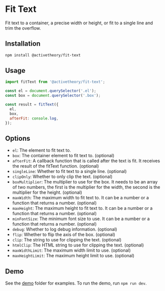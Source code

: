 # Fit Text

Fit text to a container, a precise width or height, or fit to a single line and trim the overflow.

## Installation

```bash
npm install @activetheory/fit-text
```

## Usage

```js
import fitText from '@activetheory/fit-text';

const el = document.querySelector('.el');
const box = document.querySelector('.box');

const result = fitText({
  el,
  box,
  afterFit: console.log,
});
```

## Options

- `el`: The element to fit text to.
- `box`: The container element to fit text to. (optional)
- `afterFit`: A callback function that is called after the text is fit. It receives the result of the fitText function. (optional)
- `singleLine`: Whether to fit text to a single line. (optional)
- `clipOnly`: Whether to only clip the text. (optional)
- `boxMultiplier`: The multiplier to use for the box. It needs to be an array of two numbers, the first is the multiplier for the width, the second is the multiplier for the height. (optional)
- `maxWidth`: The maximum width to fit text to. It can be a number or a function that returns a number. (optional)
- `maxHeight`: The maximum height to fit text to. It can be a number or a function that returns a number. (optional)
- `minFontSize`: The minimum font size to use. It can be a number or a function that returns a number. (optional)
- `debug`: Whether to log debug information. (optional)
- `flip`: Whether to flip the axis of the box. (optional)
- `clip`: The string to use for clipping the text. (optional)
- `htmlClip`: The HTML string to use for clipping the text. (optional)
- `maxWidthLimit`: The maximum width limit to use. (optional)
- `maxHeightLimit`: The maximum height limit to use. (optional)

## Demo

See the [demo](./demo) folder for examples.
To run the demo, run `npm run dev`.
